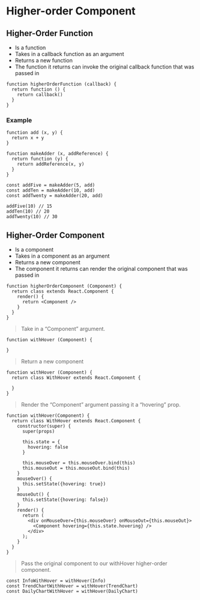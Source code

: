 # Higher-order Component
## Higher-Order Function 
* Is a function 
* Takes in a callback function as an argument 
* Returns a new function 
* The function it returns can invoke the original callback function that was passed in

```
function higherOrderFunction (callback) {
  return function () {
    return callback()
  }
}
```
### Example

```
function add (x, y) {
  return x + y
}

function makeAdder (x, addReference) {
  return function (y) {
    return addReference(x, y)
  }
}

const addFive = makeAdder(5, add)
const addTen = makeAdder(10, add)
const addTwenty = makeAdder(20, add)

addFive(10) // 15
addTen(10) // 20
addTwenty(10) // 30
```

## Higher-Order Component
* Is a component
* Takes in a component as an argument
* Returns a new component
* The component it returns can render the original component that was passed in
  
```
function higherOrderComponent (Component) {
  return class extends React.Component {
    render() {
      return <Component />
    }
  }
}
```

> Take in a “Component” argument.
```
function withHover (Component) {

}
```

> Return a new component
```
function withHover (Component) {
  return class WithHover extends React.Component {

  }
}
```

> Render the “Component” argument passing it a “hovering” prop.
```
function withHover(Component) {
  return class WithHover extends React.Component {
    constructor(super) {
      super(props)

      this.state = {
        hovering: false
      }

      this.mouseOver = this.mouseOver.bind(this)
      this.mouseOut = this.mouseOut.bind(this)
    }
    mouseOver() {
      this.setState({hovering: true})
    }
    mouseOut() {
      this.setState({hovering: false})
    }
    render() {
      return (
        <div onMouseOver={this.mouseOver} onMouseOut={this.mouseOut}>
          <Component hovering={this.state.hovering} />
        </div>
      );
    }
  }
}
```

> Pass the original component to our withHover higher-order component.
```
const InfoWithHover = withHover(Info)
const TrendChartWithHover = withHover(TrendChart)
const DailyChartWithHover = withHover(DailyChart)
```
